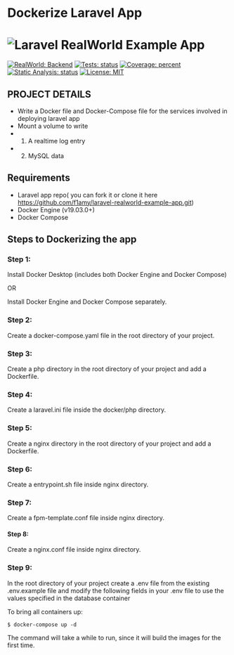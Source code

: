 # Dockerize Laravel App

# ![Laravel RealWorld Example App](.github/readme/logo.png)

[![RealWorld: Backend](https://img.shields.io/badge/RealWorld-Backend-blueviolet.svg)](https://github.com/gothinkster/realworld)
[![Tests: status](https://github.com/f1amy/laravel-realworld-example-app/actions/workflows/tests.yml/badge.svg)](https://github.com/f1amy/laravel-realworld-example-app/actions/workflows/tests.yml)
[![Coverage: percent](https://codecov.io/gh/f1amy/laravel-realworld-example-app/branch/main/graph/badge.svg)](https://codecov.io/gh/f1amy/laravel-realworld-example-app)
[![Static Analysis: status](https://github.com/f1amy/laravel-realworld-example-app/actions/workflows/static-analysis.yml/badge.svg)](https://github.com/f1amy/laravel-realworld-example-app/actions/workflows/static-analysis.yml)
[![License: MIT](https://img.shields.io/badge/License-MIT-yellowgreen.svg)](https://opensource.org/licenses/MIT)

## PROJECT DETAILS
- Write a Docker file and Docker-Compose file for the services involved in deploying laravel app
- Mount a volume to write
- 1. A realtime log entry
- 2. MySQL data

## Requirements
- Laravel app repo( you can fork it or clone it here https://github.com/f1amy/laravel-realworld-example-app.git)
- Docker Engine (v19.03.0+)
- Docker Compose

## Steps to Dockerizing the app
### Step 1:

Install Docker Desktop (includes both Docker Engine and Docker Compose)

OR

Install Docker Engine and Docker Compose separately.

### Step 2:

Create a docker-compose.yaml file in the root directory of your project.

### Step 3:

Create a php directory in the root directory of your project and add a Dockerfile.

### Step 4:

Create a laravel.ini file inside the docker/php directory.

### Step 5:

Create a nginx directory in the root directory of your project and add a Dockerfile.


### Step 6:

Create a entrypoint.sh file inside nginx directory.

### Step 7:

Create a fpm-template.conf file inside nginx directory.

#### Step 8:

Create a nginx.conf file inside nginx directory.

### Step 9:

In the root directory of your project create a .env file from the existing .env.example file and modify the following fields in your .env file to use the values specified in the database container

To bring all containers up:

```
$ docker-compose up -d 
```

The command will take a while to run, since it will build the images for the first time.